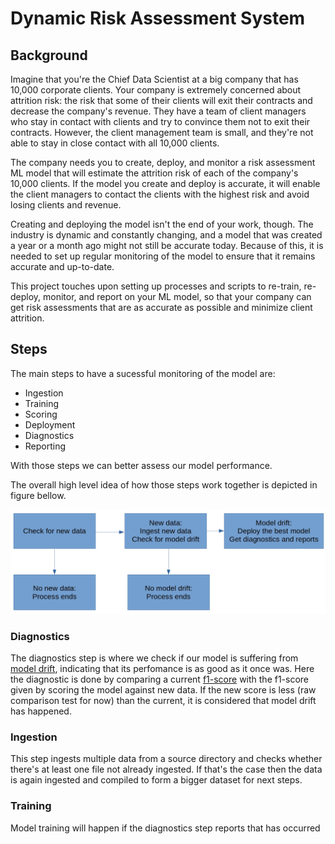 # Dynamic Risk Assessment System
## Background

Imagine that you're the Chief Data Scientist at a big company that has 10,000 corporate clients. Your company is extremely concerned about attrition risk: the risk that some of their clients will exit their contracts and decrease the company's revenue. They have a team of client managers who stay in contact with clients and try to convince them not to exit their contracts. However, the client management team is small, and they're not able to stay in close contact with all 10,000 clients.

The company needs you to create, deploy, and monitor a risk assessment ML model that will estimate the attrition risk of each of the company's 10,000 clients. If the model you create and deploy is accurate, it will enable the client managers to contact the clients with the highest risk and avoid losing clients and revenue.

Creating and deploying the model isn't the end of your work, though. The industry is dynamic and constantly changing, and a model that was created a year or a month ago might not still be accurate today. Because of this, it is needed to set up regular monitoring of the model to ensure that it remains accurate and up-to-date. 

This project touches upon setting up processes and scripts to re-train, re-deploy, monitor, and report on your ML model, so that your company can get risk assessments that are as accurate as possible and minimize client attrition.

## Steps

The main steps to have a sucessful monitoring of the model are:

- Ingestion
- Training
- Scoring
- Deployment
- Diagnostics
- Reporting

With those steps we can better assess our model performance.

The overall high level idea of how those steps work together is depicted in figure bellow.

![](fullprocess.jpg)

### Diagnostics

The diagnostics step is where we check if our model is suffering from [model drift](https://datatron.com/what-is-model-drift/), indicating that its perfomance is as good as it once was. Here the diagnostic is done by comparing a current [f1-score](https://deepai.org/machine-learning-glossary-and-terms/f-score) with the f1-score given by scoring the model against new data. If the new score is less (raw comparison test for now) than the current, it is considered that model drift has happened.


### Ingestion

This step ingests multiple data from a source directory and checks whether there's at least one file not already ingested. If that's the case then the data is again ingested and compiled to form a bigger dataset for next steps.

### Training

Model training will happen if the diagnostics step reports that has occurred
